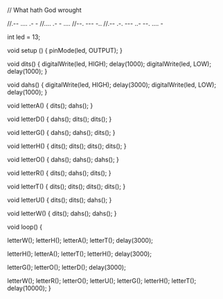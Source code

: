 // What hath God wrought

//.-- .... .- -
//.... .- - ....
//--. --- -..
//.-- .-. --- ..- --. .... -

int led = 13;

void setup () { pinMode(led, OUTPUT); }

void dits() { digitalWrite(led, HIGH); delay(1000); digitalWrite(led, LOW); delay(1000); }

void dahs() { digitalWrite(led, HIGH); delay(3000); digitalWrite(led, LOW); delay(1000); }

void letterA() { dits(); dahs(); }

void letterD() { dahs(); dits(); dits(); }

void letterG() { dahs(); dahs(); dits(); }

void letterH() { dits(); dits(); dits(); dits(); }

void letterO() { dahs(); dahs(); dahs(); }

void letterR() { dits(); dahs(); dits(); }

void letterT() { dits(); dits(); dits(); dits(); }

void letterU() { dits(); dits(); dahs(); }

void letterW() { dits(); dahs(); dahs(); }

void loop() { 

letterW(); letterH(); letterA(); letterT(); 
delay(3000); 

letterH(); letterA(); letterT(); letterH(); 
delay(3000); 

letterG(); letterO(); letterD(); 
delay(3000); 

letterW(); letterR(); letterO(); letterU(); letterG(); letterH(); letterT();
delay(10000); 
}
